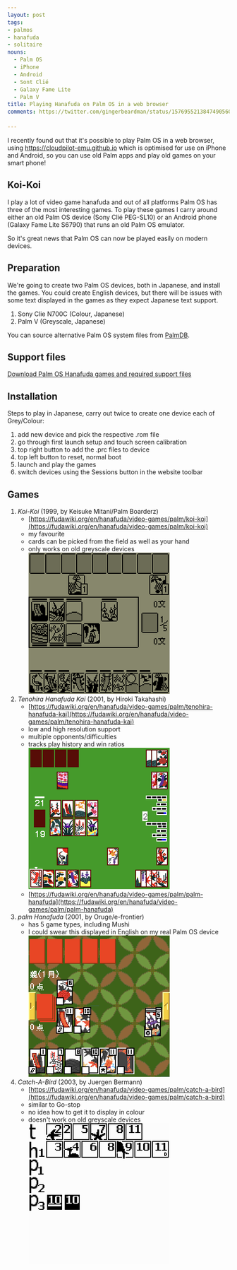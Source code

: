 ```yaml
---
layout: post
tags:
- palmos
- hanafuda
- solitaire
nouns:
  - Palm OS
  - iPhone
  - Android
  - Sont Clié
  - Galaxy Fame Lite
  - Palm V
title: Playing Hanafuda on Palm OS in a web browser
comments: https://twitter.com/gingerbeardman/status/1576955213847490560

---
```


I recently found out that it's possible to play Palm OS in a web browser, using https://cloudpilot-emu.github.io which is optimised for use on iPhone and Android, so you can use old Palm apps and play old games on your smart phone!

## Koi-Koi

I play a lot of video game hanafuda and out of all platforms Palm OS has three of the most interesting games. To play these games I carry around either an old Palm OS device (Sony Clié PEG-SL10) or an Android phone (Galaxy Fame Lite S6790) that runs an old Palm OS emulator.

So it's great news that Palm  OS can now be played easily on modern devices.

## Preparation

We're going to create two Palm OS devices, both in Japanese, and install the games. You could create English devices, but there will be issues with some text displayed in the games as they expect Japanese text support.

1. Sony Clie N700C (Colour, Japanese)
2. Palm V (Greyscale, Japanese)

You can source alternative Palm OS system files from [PalmDB](https://palmdb.net/app/palm-roms-complete).

## Support files

[Download Palm OS Hanafuda games and required support files](https://www.dropbox.com/s/b2obo97hlbb89n5/Palm%20OS%20Hanafuda%20games.zip?dl=0)

## Installation

Steps to play in Japanese, carry out twice to create one device each of Grey/Colour:

1. add new device and pick the respective .rom file
2. go through first launch setup and touch screen calibration
3. top right button to add the .prc files to device
4. top left button to reset, normal boot
5. launch and play the games 
6. switch devices using the Sessions button in the website toolbar

## Games
1. *Koi-Koi* (1999, by Keisuke Mitani/Palm Boarderz)
   - [https://fudawiki.org/en/hanafuda/video-games/palm/koi-koi](https://fudawiki.org/en/hanafuda/video-games/palm/koi-koi)
   - my favourite
   - cards can be picked from the field as well as your hand
   - only works on old greyscale devices
   ![PNG](/images/posts/palmos-hanafuda-1.png#pixel "Koi-Koi")<br>
2. *Tenohira Hanafuda Kai* (2001, by Hiroki Takahashi) 
   - [https://fudawiki.org/en/hanafuda/video-games/palm/tenohira-hanafuda-kai](https://fudawiki.org/en/hanafuda/video-games/palm/tenohira-hanafuda-kai)
   - low and high resolution support
   - multiple opponents/difficulties
   - tracks play history and win ratios
   ![PNG](/images/posts/palmos-hanafuda-2.png#pixel "Tenohira Hanafuda Kai")<br>
   - [https://fudawiki.org/en/hanafuda/video-games/palm/palm-hanafuda](https://fudawiki.org/en/hanafuda/video-games/palm/palm-hanafuda)
3. *palm Hanafuda* (2001, by Oruge/e-frontier)
   - has 5 game types, including Mushi
   - I could swear this displayed in English on my real Palm OS device
   ![PNG](/images/posts/palmos-hanafuda-3.png#pixel "palm Hanafuda")<br>
4. *Catch-A-Bird* (2003, by Juergen Bermann)
   - [https://fudawiki.org/en/hanafuda/video-games/palm/catch-a-bird](https://fudawiki.org/en/hanafuda/video-games/palm/catch-a-bird) 
   - similar to Go-stop
   - no idea how to get it to display in colour
   - doesn't work on old greyscale devices
   ![PNG](/images/posts/palmos-hanafuda-4.png#pixel "Catch-a-Bird")<br>
